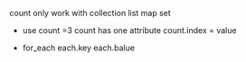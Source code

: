 count only work with collection
list map set

- use count =3 
count has one attribute
count.index = value

- for_each
each.key
each.balue